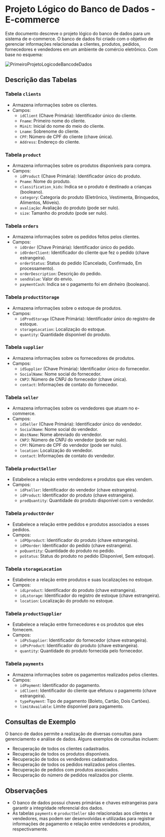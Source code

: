 # Projeto Lógico do Banco de Dados - E-commerce

Este documento descreve o projeto lógico do banco de dados para um sistema de e-commerce. O banco de dados foi criado com o objetivo de gerenciar informações relacionadas a clientes, produtos, pedidos, fornecedores e vendedores em um ambiente de comércio eletrônico. Com base no esquema:  

![PrimeiroProjetoLogicodeBancodeDados](https://github.com/devbrunnolima/DioiFoodCienciadeDados/blob/main/Primeiro%20Projeto%20L%C3%B3gico%20de%20Banco%20de%20Dados/PrimeiroProjetoLogicodeBancodeDados.JPG)

## Descrição das Tabelas

### Tabela `clients`
- Armazena informações sobre os clientes.
- Campos:
  - `idClient` (Chave Primária): Identificador único do cliente.
  - `Fname`: Primeiro nome do cliente.
  - `Minit`: Inicial do nome do meio do cliente.
  - `Lname`: Sobrenome do cliente.
  - `CPF`: Número de CPF do cliente (chave única).
  - `Address`: Endereço do cliente.

### Tabela `product`
- Armazena informações sobre os produtos disponíveis para compra.
- Campos:
  - `idProduct` (Chave Primária): Identificador único do produto.
  - `Pname`: Nome do produto.
  - `classification_kids`: Indica se o produto é destinado a crianças (booleano).
  - `category`: Categoria do produto (Eletrônico, Vestimenta, Brinquedos, Alimentos, Móveis).
  - `avaliação`: Avaliação do produto (pode ser nulo).
  - `size`: Tamanho do produto (pode ser nulo).

### Tabela `orders`
- Armazena informações sobre os pedidos feitos pelos clientes.
- Campos:
  - `idOrder` (Chave Primária): Identificador único do pedido.
  - `idOrderClient`: Identificador do cliente que fez o pedido (chave estrangeira).
  - `orderStatus`: Status do pedido (Cancelado, Confirmado, Em processamento).
  - `orderDescription`: Descrição do pedido.
  - `sendValue`: Valor do envio.
  - `paymentCash`: Indica se o pagamento foi em dinheiro (booleano).

### Tabela `productStorage`
- Armazena informações sobre o estoque de produtos.
- Campos:
  - `idProdStorage` (Chave Primária): Identificador único do registro de estoque.
  - `storageLocation`: Localização do estoque.
  - `quantity`: Quantidade disponível do produto.

### Tabela `supplier`
- Armazena informações sobre os fornecedores de produtos.
- Campos:
  - `idSupplier` (Chave Primária): Identificador único do fornecedor.
  - `SocialName`: Nome social do fornecedor.
  - `CNPJ`: Número de CNPJ do fornecedor (chave única).
  - `contact`: Informações de contato do fornecedor.

### Tabela `seller`
- Armazena informações sobre os vendedores que atuam no e-commerce.
- Campos:
  - `idSeller` (Chave Primária): Identificador único do vendedor.
  - `SocialName`: Nome social do vendedor.
  - `AbstName`: Nome abreviado do vendedor.
  - `CNPJ`: Número de CNPJ do vendedor (pode ser nulo).
  - `CPF`: Número de CPF do vendedor (pode ser nulo).
  - `location`: Localização do vendedor.
  - `contact`: Informações de contato do vendedor.

### Tabela `productSeller`
- Estabelece a relação entre vendedores e produtos que eles vendem.
- Campos:
  - `idPseller`: Identificador do vendedor (chave estrangeira).
  - `idProduct`: Identificador do produto (chave estrangeira).
  - `prodQuantity`: Quantidade do produto disponível com o vendedor.

### Tabela `productOrder`
- Estabelece a relação entre pedidos e produtos associados a esses pedidos.
- Campos:
  - `idPOproduct`: Identificador do produto (chave estrangeira).
  - `idPOorder`: Identificador do pedido (chave estrangeira).
  - `poQuantity`: Quantidade do produto no pedido.
  - `poStatus`: Status do produto no pedido (Disponível, Sem estoque).

### Tabela `storageLocation`
- Estabelece a relação entre produtos e suas localizações no estoque.
- Campos:
  - `idLproduct`: Identificador do produto (chave estrangeira).
  - `idLstorage`: Identificador do registro de estoque (chave estrangeira).
  - `location`: Localização do produto no estoque.

### Tabela `productSupplier`
- Estabelece a relação entre fornecedores e os produtos que eles fornecem.
- Campos:
  - `idPsSupplier`: Identificador do fornecedor (chave estrangeira).
  - `idPsProduct`: Identificador do produto (chave estrangeira).
  - `quantity`: Quantidade do produto fornecida pelo fornecedor.

### Tabela `payments`
- Armazena informações sobre os pagamentos realizados pelos clientes.
- Campos:
  - `idPayment`: Identificador do pagamento.
  - `idClient`: Identificador do cliente que efetuou o pagamento (chave estrangeira).
  - `typePayment`: Tipo de pagamento (Boleto, Cartão, Dois Cartões).
  - `limitAvailable`: Limite disponível para pagamento.

## Consultas de Exemplo

O banco de dados permite a realização de diversas consultas para gerenciamento e análise de dados. Alguns exemplos de consultas incluem:

- Recuperação de todos os clientes cadastrados.
- Recuperação de todos os produtos disponíveis.
- Recuperação de todos os vendedores cadastrados.
- Recuperação de todos os pedidos realizados pelos clientes.
- Recuperação de pedidos com produtos associados.
- Recuperação do número de pedidos realizados por cliente.

## Observações

- O banco de dados possui chaves primárias e chaves estrangeiras para garantir a integridade referencial dos dados.
- As tabelas `payments` e `productSeller` são relacionadas aos clientes e vendedores, mas podem ser desenvolvidas e utilizadas para registrar informações de pagamento e relação entre vendedores e produtos, respectivamente.

